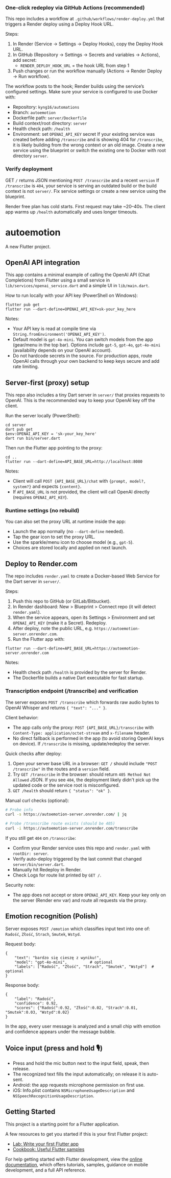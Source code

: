 ### One-click redeploy via GitHub Actions (recommended)

This repo includes a workflow at `.github/workflows/render-deploy.yml` that triggers a Render deploy using a Deploy Hook URL.

Steps:

1. In Render (Service → Settings → Deploy Hooks), copy the Deploy Hook URL.
2. In GitHub (Repository → Settings → Secrets and variables → Actions), add secret:
	- `RENDER_DEPLOY_HOOK_URL` = the hook URL from step 1
3. Push changes or run the workflow manually (Actions → Render Deploy → Run workflow).

The workflow posts to the hook; Render builds using the service’s configured settings. Make sure your service is configured to use Docker with:

- Repository: `kyng16/automations`
- Branch: `autoemotion`
- Dockerfile path: `server/Dockerfile`
- Build context/root directory: `server`
- Health check path: `/health`
- Environment: set `OPENAI_API_KEY` secret
If your existing service was created before adding `/transcribe` and is showing 404 for `/transcribe`, it is likely building from the wrong context or an old image. Create a new service using the blueprint or switch the existing one to Docker with root directory `server`.

### Verify deployment

 GET `/` returns JSON mentioning `POST /transcribe` and a recent `version`
If `/transcribe` is `404`, your service is serving an outdated build or the build context is not `server/`. Fix service settings or create a new service using the blueprint.

Render free plan has cold starts. First request may take ~20–40s. The client app warms up `/health` automatically and uses longer timeouts.
# autoemotion

A new Flutter project.

## OpenAI API integration

This app contains a minimal example of calling the OpenAI API (Chat Completions) from Flutter using a small service in `lib/services/openai_service.dart` and a simple UI in `lib/main.dart`.

How to run locally with your API key (PowerShell on Windows):

```
flutter pub get
flutter run --dart-define=OPENAI_API_KEY=sk-your_key_here
```

Notes:
- Your API key is read at compile time via `String.fromEnvironment('OPENAI_API_KEY')`.
- Default model is `gpt-4o-mini`. You can switch models from the app (gear/menu in the top bar). Options include `gpt-5`, `gpt-4o`, `gpt-4o-mini` (availability depends on your OpenAI account).
- Do not hardcode secrets in the source. For production apps, route OpenAI calls through your own backend to keep keys secure and add rate limiting.

## Server-first (proxy) setup

This repo also includes a tiny Dart server in `server/` that proxies requests to OpenAI. This is the recommended way to keep your OpenAI key off the client.

Run the server locally (PowerShell):

```
cd server
dart pub get
$env:OPENAI_API_KEY = 'sk-your_key_here'
dart run bin/server.dart
```

Then run the Flutter app pointing to the proxy:

```
cd ..
flutter run --dart-define=API_BASE_URL=http://localhost:8080
```

Notes:
- Client will call `POST {API_BASE_URL}/chat` with `{prompt, model?, system?}` and expects `{content}`.
- If `API_BASE_URL` is not provided, the client will call OpenAI directly (requires `OPENAI_API_KEY`).

### Runtime settings (no rebuild)

You can also set the proxy URL at runtime inside the app:

- Launch the app normally (no `--dart-define` needed).
- Tap the gear icon to set the proxy URL.
- Use the sparkle/menu icon to choose model (e.g., `gpt-5`).
- Choices are stored locally and applied on next launch.

## Deploy to Render.com

The repo includes `render.yaml` to create a Docker-based Web Service for the Dart server in `server/`.

Steps:
1. Push this repo to GitHub (or GitLab/Bitbucket).
2. In Render dashboard: New > Blueprint > Connect repo (it will detect `render.yaml`).
3. When the service appears, open its Settings > Environment and set `OPENAI_API_KEY` (make it a Secret). Redeploy.
4. After deploy, note the public URL, e.g. `https://autoemotion-server.onrender.com`.
5. Run the Flutter app with:

```
flutter run --dart-define=API_BASE_URL=https://autoemotion-server.onrender.com
```

Notes:
- Health check path `/health` is provided by the server for Render.
- The Dockerfile builds a native Dart executable for fast startup.

### Transcription endpoint (/transcribe) and verification

The server exposes `POST /transcribe` which forwards raw audio bytes to OpenAI Whisper and returns `{ "text": "..." }`.

Client behavior:
- The app calls only the proxy: `POST {API_BASE_URL}/transcribe` with `Content-Type: application/octet-stream` and `x-filename` header.
- No direct fallback is performed in the app (to avoid storing OpenAI keys on device). If `/transcribe` is missing, update/redeploy the server.

Quick checks after deploy:
1) Open your server base URL in a browser: `GET /` should include `"POST /transcribe"` in the routes and a `version` field.
2) Try `GET /transcribe` in the browser: should return `405 Method Not Allowed` JSON. If you see `404`, the deployment likely didn't pick up the updated code or the service root is misconfigured.
3) `GET /health` should return `{ "status": "ok" }`.

Manual curl checks (optional):

```bash
# Probe info
curl -s https://autoemotion-server.onrender.com/ | jq

# Probe /transcribe route exists (should be 405)
curl -i https://autoemotion-server.onrender.com/transcribe
```

If you still get `404` on `/transcribe`:
- Confirm your Render service uses this repo and `render.yaml` with `rootDir: server`.
- Verify auto-deploy triggered by the last commit that changed `server/bin/server.dart`.
- Manually hit Redeploy in Render.
- Check Logs for route list printed by `GET /`.

Security note:
- The app does not accept or store `OPENAI_API_KEY`. Keep your key only on the server (Render env var) and route all requests via the proxy.

## Emotion recognition (Polish)

Server exposes `POST /emotion` which classifies input text into one of:
`Radość`, `Złość`, `Strach`, `Smutek`, `Wstyd`.

Request body:

```
{
	"text": "bardzo się cieszę z wyniku!",
	"model": "gpt-4o-mini",          # optional
	"labels": ["Radość", "Złość", "Strach", "Smutek", "Wstyd"]  # optional
}
```

Response body:

```
{
	"label": "Radość",
	"confidence": 0.92,
	"scores": {"Radość":0.92, "Złość":0.02, "Strach":0.01, "Smutek":0.03, "Wstyd":0.02}
}
```

In the app, every user message is analyzed and a small chip with emotion and confidence appears under the message bubble.

## Voice input (press and hold 🎙️)

- Press and hold the mic button next to the input field, speak, then release.
- The recognized text fills the input automatically; on release it is auto-sent.
- Android: the app requests microphone permission on first use.
- iOS: Info.plist contains `NSMicrophoneUsageDescription` and `NSSpeechRecognitionUsageDescription`.


## Getting Started

This project is a starting point for a Flutter application.

A few resources to get you started if this is your first Flutter project:

- [Lab: Write your first Flutter app](https://docs.flutter.dev/get-started/codelab)
- [Cookbook: Useful Flutter samples](https://docs.flutter.dev/cookbook)

For help getting started with Flutter development, view the
[online documentation](https://docs.flutter.dev/), which offers tutorials,
samples, guidance on mobile development, and a full API reference.
